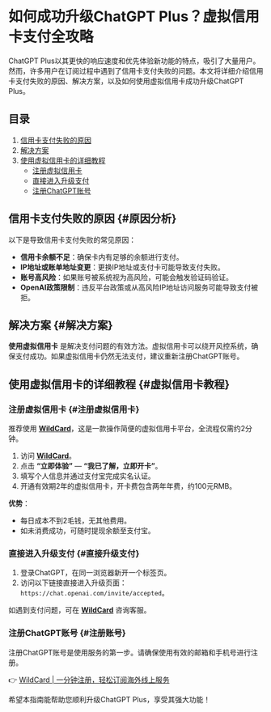 # 如何成功升级ChatGPT Plus？虚拟信用卡支付全攻略

ChatGPT Plus以其更快的响应速度和优先体验新功能的特点，吸引了大量用户。然而，许多用户在订阅过程中遇到了信用卡支付失败的问题。本文将详细介绍信用卡支付失败的原因、解决方案，以及如何使用虚拟信用卡成功升级ChatGPT Plus。

## 目录

1. [信用卡支付失败的原因](#原因分析)
2. [解决方案](#解决方案)
3. [使用虚拟信用卡的详细教程](#虚拟信用卡教程)
   - [注册虚拟信用卡](#注册虚拟信用卡)
   - [直接进入升级支付](#直接升级支付)
   - [注册ChatGPT账号](#注册账号)

## 信用卡支付失败的原因 {#原因分析}

以下是导致信用卡支付失败的常见原因：

- **信用卡余额不足**：确保卡内有足够的余额进行支付。
- **IP地址或账单地址变更**：更换IP地址或支付卡可能导致支付失败。
- **账号高风险**：如果账号被系统视为高风险，可能会触发验证码验证。
- **OpenAI政策限制**：违反平台政策或从高风险IP地址访问服务可能导致支付被拒。

## 解决方案 {#解决方案}

**使用虚拟信用卡** 是解决支付问题的有效方法。虚拟信用卡可以绕开风控系统，确保支付成功。如果虚拟信用卡仍然无法支付，建议重新注册ChatGPT账号。

## 使用虚拟信用卡的详细教程 {#虚拟信用卡教程}

### 注册虚拟信用卡 {#注册虚拟信用卡}

推荐使用 **[WildCard](https://bbtdd.com/WildCard)**，这是一款操作简便的虚拟信用卡平台，全流程仅需约2分钟。

1. 访问 **[WildCard](https://bbtdd.com/WildCard)**。
2. 点击 **“立即体验”** — **“我已了解，立即开卡”**。
3. 填写个人信息并通过支付宝完成实名认证。
4. 开通有效期2年的虚拟信用卡，开卡费包含两年年费，约100元RMB。

**优势**：
- 每日成本不到2毛钱，无其他费用。
- 如未消费成功，可随时提现余额至支付宝。

### 直接进入升级支付 {#直接升级支付}

1. 登录ChatGPT，在同一浏览器新开一个标签页。
2. 访问以下链接直接进入升级页面：`https://chat.openai.com/invite/accepted`。

如遇到支付问题，可在 **[WildCard](https://bbtdd.com/WildCard)** 咨询客服。

### 注册ChatGPT账号 {#注册账号}

注册ChatGPT账号是使用服务的第一步。请确保使用有效的邮箱和手机号进行注册。

👉 [WildCard | 一分钟注册，轻松订阅海外线上服务](https://bbtdd.com/WildCard)

希望本指南能帮助您顺利升级ChatGPT Plus，享受其强大功能！